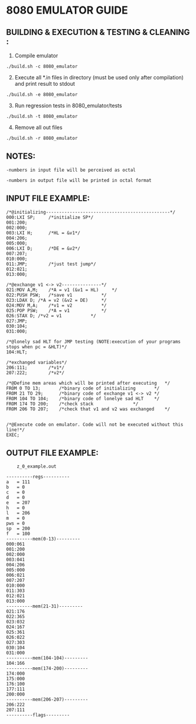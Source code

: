 # 8080 EMULATOR GUIDE

## BUILDING & EXECUTION & TESTING & CLEANING :

1) Compile emulator
```
./build.sh -c 8080_emulator
```
2) Execute all *.in files in directory (must be used only after compilation) and print result to stdout
```
./build.sh -e 8080_emulator
```
3) Run regression tests in 8080_emulator/tests
```
./build.sh -t 8080_emulator
```
4) Remove all out files
```
./build.sh -r 8080_emulator
```

## NOTES:
	-numbers in input file will be perceived as octal

	-numbers in output file will be printed in octal format 


## INPUT FILE EXAMPLE:
```
/*@initializing-----------------------------------------------*/
000:LXI SP;		/*initialize SP*/
001:200;
002:000;
003:LXI H;		/*HL = &v1*/
004:206;	
005:000;
006:LXI D;		/*DE = &v2*/
007:207;
010:000;
011:JMP;		/*just test jump*/
012:021;
013:000;

/*@exchange v1 <-> v2---------------*/
021:MOV A,M;	/*A = v1 (&v1 = HL)		*/
022:PUSH PSW;	/*save v1			*/
023:LDAX D;	/*A = v2 (&v2 = DE)		*/
024:MOV M,A;	/*v1 = v2			*/
025:POP PSW;	/*A = v1			*/
026:STAX D;	/*v2 = v1			*/
027:JMP;
030:104;
031:000;

/*@lonely sad HLT for JMP testing (NOTE:execution of your programs stops when pc = &HLT)*/
104:HLT;

/*exchanged variables*/
206:111;		/*v1*/
207:222;		/*v2*/

/*@Define mem areas which will be printed after executing	*/
FROM 0 TO 13;		/*binary code of initializing		*/
FROM 21 TO 29;		/*binary code of exchange v1 <-> v2	*/
FROM 104 TO 104;	/*binary code of lonelye sad HLT	*/
FROM 174 TO 200;	/*check stack				*/
FROM 206 TO 207;	/*check that v1 and v2 was exchanged	*/


/*@Execute code on emulator. Code will not be executed without this line!*/
EXEC;			

```
## OUTPUT FILE EXAMPLE:

```
	z_0_example.out

----------regs----------
a 	= 111
b 	= 0
c 	= 0
d 	= 0
e 	= 207
h 	= 0
l 	= 206
m 	= 0
pws	= 0
sp 	= 200
f 	= 100
----------mem(0-13)---------
000:061
001:200
002:000
003:041
004:206
005:000
006:021
007:207
010:000
011:303
012:021
013:000
----------mem(21-31)---------
021:176
022:365
023:032
024:167
025:361
026:022
027:303
030:104
031:000
----------mem(104-104)---------
104:166
----------mem(174-200)---------
174:000
175:000
176:100
177:111
200:000
----------mem(206-207)---------
206:222
207:111
----------flags---------
```


